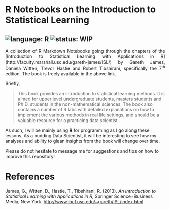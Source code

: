 # R Notebooks on the Introduction to Statistical Learning
![language: R](https://img.shields.io/badge/language-R-blue.svg)
![status: WIP](https://img.shields.io/badge/status-WIP-red.svg)
--------------------------------------------------------------------
<p style="text-align:justify">
A collection of R Markdown Notebooks going through the chapters of the [Introduction to Statistical Learning with Applications in R](http://faculty.marshall.usc.edu/gareth-james/ISL/) by Gareth James, Daniela Witten, Trevor Hastie and Robert Tibshirani, specifically the 7<sup>th</sup> edition. The book is freely available in the above link.

Briefly,
>This book provides an introduction to statistical learning methods. It is aimed for upper level undergraduate students, masters students and Ph.D. students in the non-mathematical sciences. The book also contains a number of R labs with detailed explanations on how to implement the various methods in real life settings, and should be a valuable resource for a practicing data scientist.

As such, I will be mainly using <b>R</b> for programming as I go along these lessons. As a budding Data Scientist, it will be interesting to see how my analyses and ability to glean insights from the book will change over time.

Please do not hesitate to message me for suggestions and tips on how to improve this repository!
</p>

# References

James, G., Witten, D., Hastie, T., Tibshirani, R. (2013). <i>An Introduction to Statistical Learning with Applications in R</i>, Springer Science+Business Media, New York. http://www-bcf.usc.edu/~gareth/ISL/index.html
